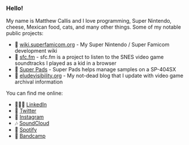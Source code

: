 ### Hello!

My name is Matthew Callis and I love programming, Super Nintendo, cheese, Mexican food, cats, and many other things. Some of my notable public projects:

- 🤔 [wiki.superfamicom.org](https://wiki.superfamicom.org/) - My Super Nintendo / Super Famicom development wiki
- 🎹 [sfc.fm](https://sfc.fm/) - sfc.fm is a project to listen to the SNES video game soundtracks I played as a kid in a browser
- 🥁 [Super Pads](https://github.com/MatthewCallis/super-pads) - Super Pads helps manage samples on a SP-404SX
- 🔭 [eludevisibility.org](https://eludevisibility.org/) - My not-dead blog that I update with video game archival information

You can find me online:

- 👩🏼‍🚀 [LinkedIn](https://linkedin.com/in/matthewcallis/)
- 🦚 [Twitter](https://twitter.com/superfamicom)
- 📸 [Instagram](https://www.instagram.com/matthewcallis/)
- 🎶 [SoundCloud](https://soundcloud.com/superfamicom)
- 🎷 [Spotify](https://open.spotify.com/artist/0FYTwSXr4Q7Ujml4wW7Y97)
- 🎸 [Bandcamp](https://matthewcallis.bandcamp.com/)
